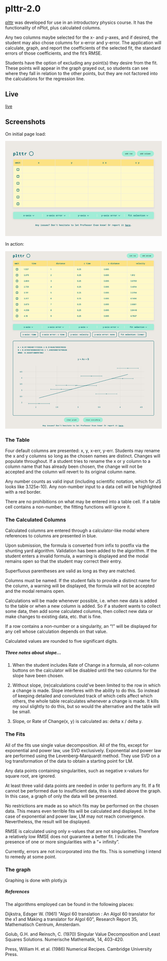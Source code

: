 # plttr-2.0

[plttr](https://moosecowbear.github.io/plttr-2.0/) was developed for use in an introductory physics course. It has the functionality of nPlot, plus calculated columns. 


Any two columns maybe selected for the x- and y-axes, and if desired, the student may also chose columns for x-error and y-error. The application will calculate, graph, and report the coefficients of the selected fit, the standard errors of those coefficients, and the fit’s RMSE. 


Students have the option of excluding any point(s) they desire from the fit. These points will appear in the graph grayed out, so students can see where they fall in relation to the other points, but they are not factored into the calculations for the regression line. 

## Live 

[live](https://moosecowbear.github.io/plttr-2.0/)

## Screenshots

On initial page load: 

![alt text](screenshots/desktop_initial.png "plttr before user input")

In action: 

![alt text](screenshots/desktop_with_graph.png "plttr with graph generated from dummy data")

### The Table


Four default columns are presented: x, y, x-err, y-err. Students may rename the x and y columns so long as the chosen names are distinct. Changes will populate throughout. If a student tries to rename the x or y column to a column name that has already been chosen, the change will not be accepted and the column will revert to its original column name. 


Any number counts as valid input (including scientific notation, which for JS looks like 3.125e-10). Any non-number input to a data cell will be highlighted with a red border. 


There are no prohibitions on what may be entered into a table cell. If a table cell contains a non-number, the fitting functions will ignore it. 


### The Calculated Columns


Calculated columns are entered through a calculator-like modal where references to columns are presented in blue. 


Upon submission, the formula is converted from infix to postfix via the shunting yard algorithm. Validation has been added to the algorithm. If the student enters a invalid formula, a warning is displayed and the modal remains open so that the student may correct their entry. 


Superfluous parentheses are valid as long as they are matched. 


Columns must be named. If the student fails to provide a distinct name for the column, a warning will be displayed, the formula will not be accepted and the modal remains open. 


Calculations will be made whenever possible, i.e. when new data is added to the table or when a new column is added. So if a student wants to collect some data, then add some calculated columns, then collect new data or make changes to existing data, etc. that is fine. 


If a row contains a non-number or a singularity, an “!” will be displayed for any cell whose calculation depends on that value. 


Calculated values are rounded to five significant digits. 


##### Three notes about slope…


1. When the student includes Rate of Change in a formula, all non-column buttons on the calculator will be disabled until the two columns for the slope have been chosen. 


2. Without slope, (re)calculations could've been limited to the row in which a change is made. Slope interferes with the ability to do this. So instead of keeping detailed and convoluted track of which cells affect which others, the whole table recalculates whenever a change is made. It kills my soul slightly to do this, but so would the alternative and the table will be small. 

3. Slope, or Rate of Change(x, y) is calculated as: delta x / delta y.

### The Fits


All of the fits use single value decomposition. All of the fits, except for exponential and power law, use SVD exclusively. Exponential and power law are performed using the Levenberg–Marquardt method. They use SVD on a log transformation of the data to obtain a starting point for LM. 


Any data points containing singularities, such as negative x-values for square root, are ignored. 


At least three valid data points are needed in order to perform any fit. If a fit cannot be performed due to insufficient data, this is stated above the graph. In this case, a graph of only the data will be presented. 


No restrictions are made as so which fits may be performed on the chosen data. This means even terrible fits will be calculated and displayed. In the case of exponential and power law, LM may not reach convergence. Nevertheless, the result will be displayed. 


RMSE is calculated using only x-values that are not singularities. Therefore a relatively low RMSE does not guarantee a better fit. I indicate the presence of one or more singularities with a “+ infinity”. 


Currently, errors are not incorporated into the fits. This is something I intend to remedy at some point. 

### The graph


Graphing is done with plotly.js


##### References

The algorithms employed can be found in the following places:

Dijkstra, Edsger W. (1961) "Algol 60 translation : An Algol 60 translator for the x1 and Making a translator for Algol 60", Research Report 35, Mathematisch Centrum, Amsterdam. 

Golub, G.H. and Reinsch, C. (1970) Singular Value Decomposition and Least Squares Solutions. Numerische Mathematik, 14, 403-420.

Press, William H. et al. (1986) Numerical Recipes. Cambridge University Press. 